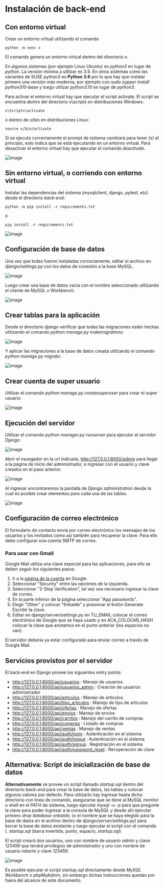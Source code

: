 # Instalación de back-end

## Con entorno virtual

Crear un entorno virtual utilizando el comando
```
python -m venv x
```

El comando genera un entorno virtual dentro del directorio _x_.

En algunos sistemas (por ejemplo Linux Ubuntu) es _python3_ en lugar de _python_. La versión mínima a utilizar es 3.9. En otros sistemas como las variantes de SUSE python3 es **Python 3.6** por lo que hay que instalar primero una versión más moderna, por ejemplo con _sudo zypper install python310-base_ y luego utilizar _python3.10_ en lugar de _python3_.

Para activar el entorno virtual hay que ejecutar el script activate. El script se encuentra dentro del directorio x\scripts en distribuciones Windows:
```
x\Scripts\activate
```

o dentro de x/bin en distribuciones Linux:
```
source x/bin/activate
```

Si se ejecuta correctamente el prompt de sistema cambiará para tener _(x)_ al principio, esto indica que se está ejecutando en un entorno virtual. Para desactivar el entorno virtual hay que ejecutar el comando _deactivate_.

![image](https://github.com/NataliaAlvarezIspc/proyecto-ispc-ecommerce/assets/15602473/e47d6743-ab33-4691-a01c-fc704cb6ab31)

## Sin entorno virtual, o corriendo con entorno virtual

Instalar las dependencias del sistema (mysqlclient, django, pytest, etc) desde el directorio _back-end_:
```
python -m pip install -r requirements.txt
```

ó
```
pip install -r requirements.txt
```

![image](https://github.com/NataliaAlvarezIspc/proyecto-ispc-ecommerce/assets/15602473/c6a06e49-58ab-44f0-8591-d1209a598187)

## Configuración de base de datos

Una vez que todas fueron instaladas correctamente, editar el archivo en _django/settings.py_ con los datos de conexión a la base MySQL.

![image](https://github.com/NataliaAlvarezIspc/proyecto-ispc-ecommerce/assets/15602473/09ffc92b-7b0a-4d52-a43a-0860b0cd6e21)

Luego crear una base de datos vacía con el nombre seleccionado utilizando el cliente de MySQL o Workbench.

![image](https://github.com/NataliaAlvarezIspc/proyecto-ispc-ecommerce/assets/15602473/85756bdd-0c87-4c54-8eac-1728cfb8b6fb)

## Crear tablas para la aplicación

Desde el directorio _django_ verificar que todas las migraciones estén hechas utilizando el comando _python manage.py makemigrations_:

![image](https://github.com/NataliaAlvarezIspc/proyecto-ispc-ecommerce/assets/15602473/95d2e0b1-bdd3-41e8-9246-aea9d312de0c)

Y aplicar las migraciones a la base de datos creada utilizando el comando _python manage.py migrate_:

![image](https://github.com/NataliaAlvarezIspc/proyecto-ispc-ecommerce/assets/15602473/c8e38177-c93e-4231-b646-adc7517222ce)

## Crear cuenta de super usuario

Utilizar el comando _python manage.py createsuperuser_ para crear el super usuario:

![image](https://github.com/NataliaAlvarezIspc/proyecto-ispc-ecommerce/assets/15602473/a29086d2-b200-426a-b482-b83a563cdac5)

## Ejecución del servidor

Utilizar el comando _python manager.py runserver_ para ejecutar el servidor Django:

![image](https://github.com/NataliaAlvarezIspc/proyecto-ispc-ecommerce/assets/15602473/03c5d569-2449-4b1b-9827-543d6c0174ea)

Abrir el navegador en la url indicada, http://127.0.0.1:8000/admin para llegar a la página de inicio del administrador, e ingresar con el usuario y clave creados en el paso anterior.

![image](https://github.com/NataliaAlvarezIspc/proyecto-ispc-ecommerce/assets/15602473/5f51b812-00e2-4979-86a9-7d0d7d8d4920)

Al ingresar encontraremos la pantalla de _Django administration_ desde la cual es posible crear elementos para cada una de las tablas.

![image](https://github.com/NataliaAlvarezIspc/proyecto-ispc-ecommerce/assets/15602473/8dfecb51-bbd5-484e-bc0e-797ea95963d8)

## Configuración de correo electrónico

El formulario de contacto envía por correo electrónico los mensajes de los usuarios y los invitados como así también para recuperar la clave. Para ello debe configurar una cuenta SMTP de correo.

### Para usar con Gmail
Google Mail utiliza una clave especial para las aplicaciones, para ello se deben seguir los siguientes pasos:
1. Ir a la [página de la cuenta](https://myaccount.google.com/?pli=1) en Google.
1. Seleccionar "Security" entre las opciones de la izquierda.
1. Seleccionar "2-Step Verification", tal vez sea necesario ingresar la clave de correo.
1. En la parte inferior de la página seleccionar "App passwords".
1. Elegir "Other" y colocar "Enbalde" y presionar el botón Generate. Escribir la clave.
1. Editar en django/server/settings.py en TU_EMAIL colocar el correo electrónico de Google que se haya usado y en ACA_COLOCAR_HASH colocar la clave que anotamos en el punto anterior (los espacios no van).

El servidor debería ya estar configurado para enviar correo a través de Google Mail.

## Servicios provistos por el servidor

El back-end en Django provee los siguientes entry points:

- http://127.0.0.1:8000/api/usuarios : Manejo de usuarios
- http://127.0.0.1:8000/api/usuarios_admin : Creación de usuarios administrador
- http://127.0.0.1:8000/api/articulos : Manejo de artículos
- http://127.0.0.1:8000/api/tipo_articulos : Manejo de tipo de artículos
- http://127.0.0.1:8000/api/ofertas : Manejo de ofertas
- http://127.0.0.1:8000/api/envios : Manejo de envíos
- http://127.0.0.1:8000/api/carritos : Manejo del carrito de compras
- http://127.0.0.1:8000/api/compras : Listado de compras
- http://127.0.0.1:8000/api/ventas : Manejo de ventas
- http://127.0.0.1:8000/api/auth/login : Autenticación en el sistema
- http://127.0.0.1:8000/api/auth/logout : Autenticación en el sistema
- http://127.0.0.1:8000/api/auth/signup : Registración en el sistema
- http://127.0.0.1:8000/api/auth/password_reset : Recuperación de clave

## Alternativa: Script de inicialización de base de datos

**Alternativamente** se provee un script llamado _startup.sql_ dentro del directorio _back-end_ para crear la base de datos, las tablas y colocar algunos valores por defecto. Para utilizarlo hay ingresar hasta dicho directorio con línea de comando, asegurarse que se tiene al MySQL monitor o shell en el PATH de sistema, luego ejecutar _mysql -u <usuario> -p_ para que pregunte la clave para poder ingresar a la consola de MySQL y desde ahí ejecutar primero _drop database enbalde;_ (o el nombre que se haya elegido para la base de datos en el archivo dentro de _django/server/settings.py_) para borrar la base de datos existente y luego ejecutar el script con el comando _\\. startup.sql_ (barra invertida, punto, espacio, _startup.sql_)

El script creará dos usuarios, uno con nombre de usuario _admin_ y clave _123456_ que tendrá privilegios de administrador y uno con nombre de usuario _roberto_ y clave _123456_.

![image](https://github.com/NataliaAlvarezIspc/proyecto-ispc-ecommerce/assets/15602473/548f4ceb-06bf-47d0-977d-b19ab9ec7b95)

Es posible ejecutar el script _startup.sql_ directamente desde _MySQL Workbench_ o _phpMyAdmin_, sin embargo dichas instrucciones quedan por fuera del alcance de este documento.
